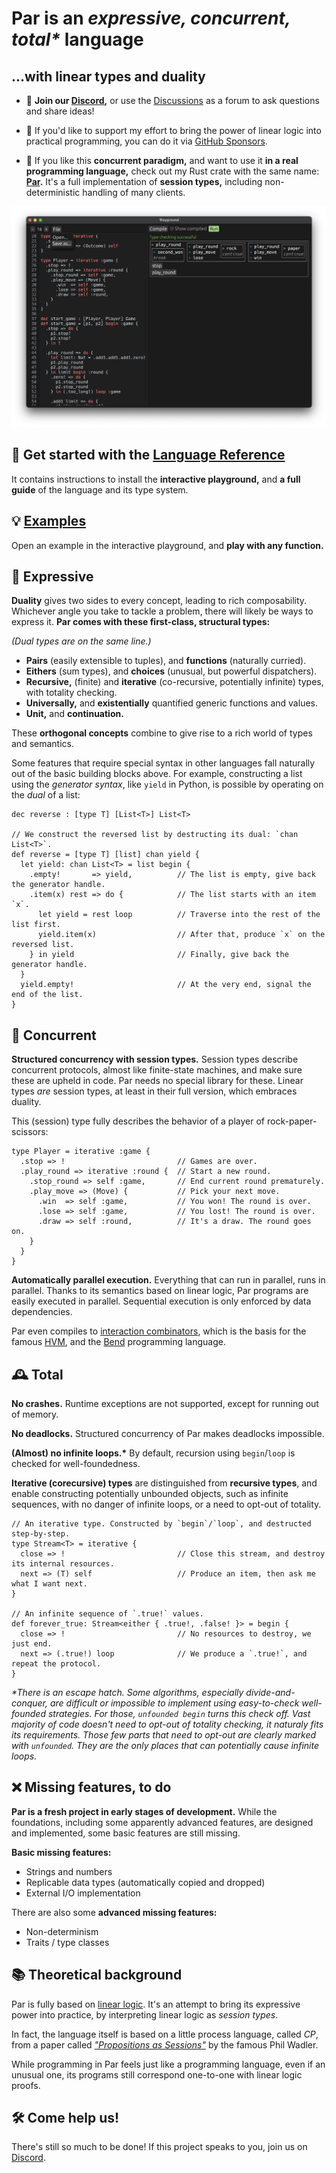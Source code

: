 # **Par** is an _expressive, concurrent, total*_ language
## ...with linear types and duality

- 💬 **Join our [Discord](https://discord.gg/8KsypefW99),** or use the
  [Discussions](https://github.com/faiface/par-lang/discussions) as a forum to ask questions and share ideas!

- 🫶 If you'd like to support my effort to bring the power of linear logic into practical programming, you can do
  it via [GitHub Sponsors](https://github.com/sponsors/faiface).

- 🦀 If you like this **concurrent paradigm,** and want to use it **in a real programming language,** check out
  my Rust crate with the same name: **[Par](https://github.com/faiface/par).** It's a full implementation
  of **session types,** including non-deterministic handling of many clients.

![Screenshot](screenshots/rock_paper_scissors.png)

## 🚀 Get started with the [Language Reference](TODO)

It contains instructions to install the **interactive playground,** and **a full guide** of the language and
its type system.

## 💡 [Examples](examples/)

Open an example in the interactive playground, and **play with any function.**

## 🧩 Expressive

**Duality** gives two sides to every concept, leading to rich composability. Whichever angle you take to
tackle a problem, there will likely be ways to express it.
**Par comes with these first-class, structural types:**

_(Dual types are on the same line.)_

- **Pairs** (easily extensible to tuples), and **functions** (naturally curried).
- **Eithers** (sum types), and **choices** (unusual, but powerful dispatchers).
- **Recursive,** (finite) and **iterative** (co-recursive, potentially infinite) types, with totality checking.
- **Universally,** and **existentially** quantified generic functions and values.
- **Unit,** and **continuation.**

These **orthogonal concepts** combine to give rise to a rich world of types and semantics.

Some features that require special syntax in other languages fall naturally out of the basic building
blocks above. For example, constructing a list using the _generator syntax_, like `yield` in Python,
is possible by operating on the _dual_ of a list:

```
dec reverse : [type T] [List<T>] List<T>

// We construct the reversed list by destructing its dual: `chan List<T>`.
def reverse = [type T] [list] chan yield {
  let yield: chan List<T> = list begin {
    .empty!       => yield,          // The list is empty, give back the generator handle.
    .item(x) rest => do {            // The list starts with an item `x`.
      let yield = rest loop          // Traverse into the rest of the list first.
      yield.item(x)                  // After that, produce `x` on the reversed list.
    } in yield                       // Finally, give back the generator handle.
  }
  yield.empty!                       // At the very end, signal the end of the list.
}
```

## 🔗 Concurrent

**Structured concurrency with session types.** Session types describe concurrent protocols, almost like
finite-state machines, and make sure these are upheld in code. Par needs no special library for these.
Linear types _are_ session types, at least in their full version, which embraces duality.

This (session) type fully describes the behavior of a player of rock-paper-scissors:

```
type Player = iterative :game {
  .stop => !                         // Games are over.
  .play_round => iterative :round {  // Start a new round.
    .stop_round => self :game,       // End current round prematurely.
    .play_move => (Move) {           // Pick your next move.
      .win  => self :game,           // You won! The round is over.
      .lose => self :game,           // You lost! The round is over.
      .draw => self :round,          // It's a draw. The round goes on.
    }
  }
}
```

**Automatically parallel execution.** Everything that can run in parallel, runs in parallel. Thanks to its
semantics based on linear logic, Par programs are easily executed in parallel. Sequential execution is only
enforced by data dependencies.

Par even compiles to [interaction combinators](https://core.ac.uk/download/pdf/81113716.pdf), which is the
basis for the famous [HVM](https://github.com/HigherOrderCO/HVM), and the
[Bend](https://github.com/HigherOrderCO/Bend) programming language.

## 🕰️ Total

**No crashes.** Runtime exceptions are not supported, except for running out of memory.

**No deadlocks.** Structured concurrency of Par makes deadlocks impossible.

**(Almost) no infinite loops.\*** By default, recursion using `begin`/`loop` is checked for well-foundedness.

**Iterative (corecursive) types** are distinguished from **recursive types**, and enable constructing
potentially unbounded objects, such as infinite sequences, with no danger of infinite loops, or a need
to opt-out of totality.

```
// An iterative type. Constructed by `begin`/`loop`, and destructed step-by-step.
type Stream<T> = iterative {
  close => !                         // Close this stream, and destroy its internal resources.
  next => (T) self                   // Produce an item, then ask me what I want next.
}

// An infinite sequence of `.true!` values.
def forever_true: Stream<either { .true!, .false! }> = begin {
  close => !                         // No resources to destroy, we just end.
  next => (.true!) loop              // We produce a `.true!`, and repeat the protocol.
}
```

_\*There is an escape hatch. Some algorithms, especially divide-and-conquer, are difficult or impossible
to implement using easy-to-check well-founded strategies. For those, `unfounded begin` turns this check
off. Vast majority of code doesn't need to opt-out of totality checking, it naturaly fits its requirements.
Those few parts that need to opt-out are clearly marked with `unfounded`. They are the only places
that can potentially cause infinite loops._

## ❌ Missing features, to do

**Par is a fresh project in early stages of development.** While the foundations, including some apparently
advanced features, are designed and implemented, some basic features are still missing.

**Basic missing features:**

- Strings and numbers
- Replicable data types (automatically copied and dropped)
- External I/O implementation

There are also some **advanced missing features:**

- Non-determinism
- Traits / type classes

## 📚 Theoretical background

Par is fully based on [linear logic](https://plato.stanford.edu/entries/logic-linear/). It's an attempt to
bring its expressive power into practice, by interpreting linear logic as _session types_.

In fact, the language itself is based on a little process language, called _CP_, from a paper called
[_"Propositions as Sessions"_](https://www.pure.ed.ac.uk/ws/portalfiles/portal/18383989/Wadler_2012_Propositions_as_Sessions.pdf)
by the famous Phil Wadler.

While programming in Par feels just like a programming language, even if an unusual one, its programs
still correspond one-to-one with linear logic proofs.

## 🛠️ Come help us!

There's still so much to be done! If this project speaks to you, join us on
[Discord](https://discord.gg/8KsypefW99).
